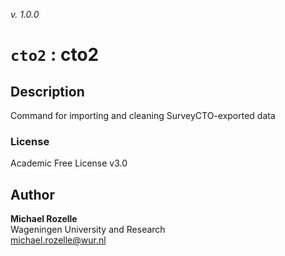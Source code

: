 _v. 1.0.0_  

`cto2` : cto2
=============

Description
-----------

Command for importing and cleaning SurveyCTO-exported data

### License
Academic Free License v3.0

Author
------

**Michael Rozelle**  
Wageningen University and Research  
michael.rozelle@wur.nl  
